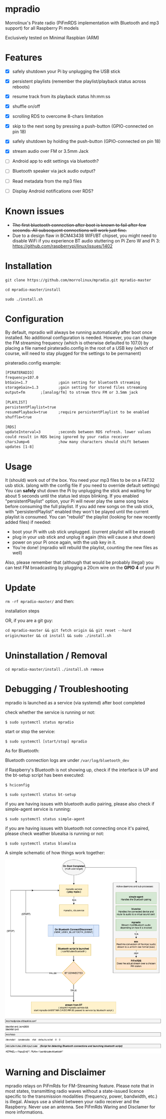 # mpradio
Morrolinux's Pirate radio (PiFmRDS implementation with Bluetooth and mp3 support) for all Raspberry Pi models

Exclusively tested on Minimal Raspbian (ARM)

# Features
- [x] safely shutdown your Pi by unplugging the USB stick
- [x] persistent playlists (remember the playlist/playback status across reboots)
- [x] resume track from its playback status hh:mm:ss
- [x] shuffle on/off
- [x] scrolling RDS to overcome 8-chars limitation 
- [x] skip to the next song by pressing a push-button (GPIO-connected on pin 18)
- [x] safely shutdown by holding the push-button (GPIO-connected on pin 18)
- [x] stream audio over FM or 3.5mm Jack 
- [ ] Android app to edit settings via bluetooth? 
- [ ] Bluetooth speaker via jack audio output?
- [ ] Read metadata from the mp3 files 
- [ ] Display Android notifications over RDS?


# Known issues
- ~~The first bluetooth connection after boot is known to fail after few seconds. All subsequent connections will work just fine.~~ 
- Due to a design flaw in BCM43438 WIFI/BT chipset, you might need to disable WiFi if you experience BT audio stuttering on Pi Zero W and Pi 3: https://github.com/raspberrypi/linux/issues/1402

# Installation
` git clone https://github.com/morrolinux/mpradio.git mpradio-master `

` cd mpradio-master/install `

` sudo ./install.sh `

# Configuration
By default, mpradio will always be running automatically after boot once installed. No additional configuration is needed.
However, you can change the FM streaming frequency (which is otherwise defaulted to 107.0) by placing a file named pirateradio.config in the root of a USB key (which of course, will need to stay plugged for the settings to be permanent)

pirateradio.config example:
```
[PIRATERADIO]
frequency=107.0
btGain=1.7            	;gain setting for bluetooth streaming
storageGain=1.3       	;gain setting for stored files streaming
output=fm		;[analog/fm] to stream thru FM or 3.5mm jack 

[PLAYLIST]
persistentPlaylist=true
resumePlayback=true   	;require persistentPlaylist to be enabled 
shuffle=true 

[RDS]
updateInterval=3      	;seconds between RDS refresh. lower values could result in RDS being ignored by your radio receiver
charsJump=6           	;how many characters should shift between updates [1-8]

```
# Usage
It (should) work out of the box. You need your mp3 files to be on a FAT32 usb stick. (along with the config file if you need to override default settings)
You can **safely** shut down the Pi by unplugging the stick and waiting for about 5 seconds until the status led stops blinking.
If you enabled "persistentPlaylist" option, your Pi will never play the same song twice before consuming the full playlist.
If you add new songs on the usb stick, with "persistentPlaylist" enabled they won't be played until the current playlist is consumed. You can "rebuild" the playlist (looking for new recently added files) if needed:
- boot your Pi with usb stick unplugged. (current playlist will be erased)
- plug in your usb stick and unplug it again (this will cause a shut down) 
- power on your Pi once again, with the usb key in it.
- You're done! (mpradio will rebuild the playlist, counting the new files as well)

Also, please remember that (although that would be probably illegal) you can test FM broadcasting by plugging a 20cm wire on the **GPIO 4** of your Pi

# Update 
` rm -rf mpradio-master/ ` 
and then:

installation steps

OR, if you are a git guy:

`cd mpradio-master && git fetch origin && git reset --hard origin/master && cd install && sudo ./install.sh`

# Uninstallation / Removal
` cd mpradio-master/install `
` ./install.sh remove `

# Debugging / Troubleshooting
mpradio is launched as a service (via systemd) after boot completed

check whether the service is running or not: 

` $ sudo systemctl status mpradio `

start or stop the service:

` $ sudo systemctl [start/stop] mpradio `

As for Bluetooth:

Bluetooth connection logs are under ` /var/log/bluetooth_dev `

if Raspberry's Bluetooth is not showing up, check if the interface is UP and the bt-setup script has been executed:

` $ hciconfig `

` $ sudo systemctl status bt-setup `

if you are having issues with bluetooth audio pairing, please also check if simple-agent service is running:

` $ sudo systemctl status simple-agent `

if you are having issues with bluetooth not connecting once it's paired, please check weather bluealsa is running or not:

` $ sudo systemctl status bluealsa `


A simple schematic of how things work together:

![Alt text](/doc/mpradio_schematic.png?raw=true "mpradio schematic")

# Warning and Disclaimer
mpradio relays on PiFmRds for FM-Streaming feature. Please note that in most states, transmitting radio waves without a state-issued licence specific to the transmission modalities (frequency, power, bandwidth, etc.) is illegal. Always use a shield between your radio receiver and the Raspberry. Never use an antenna. See PiFmRds Waring and Disclamer for more informations.
